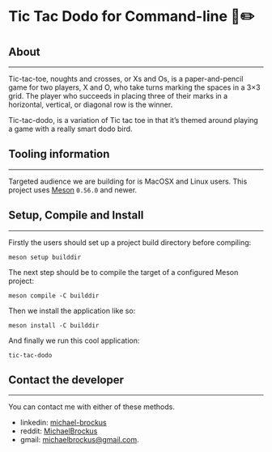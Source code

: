 # Tic Tac Dodo for Command-line 🦤✏️

## About

* * *

Tic-tac-toe, noughts and crosses, or Xs and Os, is a paper-and-pencil game for two
players, X and O, who take turns marking the spaces in a 3×3 grid. The player who
succeeds in placing three of their marks in a horizontal, vertical, or diagonal row
is the winner.

Tic-tac-dodo, is a variation of Tic tac toe in that it’s themed around playing a game
with a really smart dodo bird.

## Tooling information

* * *

Targeted audience we are building for is MacOSX and Linux users. This project uses
[Meson](https://mesonbuild.com/) `0.56.0` and newer.

## Setup, Compile and Install

* * *

Firstly the users should set up a project build directory before
compiling:

```console
meson setup builddir
```

The next step should be to compile the target of a configured
Meson project:

```console
meson compile -C builddir
```

Then we install the application like so:

```console
meson install -C builddir
```

And finally we run this cool application:

```console
tic-tac-dodo
```

## Contact the developer

* * *

You can contact me with either of these methods.

-   linkedin: [michael-brockus](https://www.linkedin.com/in/michael-brockus-1009a1174/)
-   reddit: [MichaelBrockus](https://www.reddit.com/user/MichaelBrockus)
-   gmail: [michaelbrockus@gmail.com](mailto:michaelbrockus@gmail.com).
